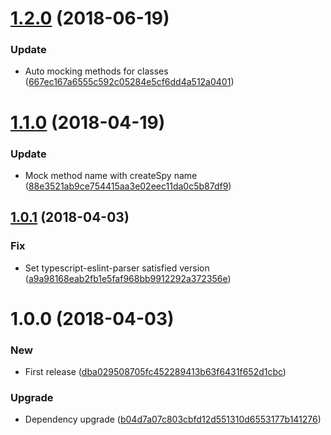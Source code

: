 <a name="1.2.0"></a>
# [1.2.0](https://github.com/unlight/jest-createspyobj/compare/v1.1.0...v1.2.0) (2018-06-19)


### Update

* Auto mocking methods for classes ([667ec167a6555c592c05284e5cf6dd4a512a0401](https://github.com/unlight/jest-createspyobj/commit/667ec167a6555c592c05284e5cf6dd4a512a0401))

<a name="1.1.0"></a>
# [1.1.0](https://github.com/unlight/jest-createspyobj/compare/v1.0.1...v1.1.0) (2018-04-19)


### Update

* Mock method  name with createSpy name ([88e3521ab9ce754415aa3e02eec11da0c5b87df9](https://github.com/unlight/jest-createspyobj/commit/88e3521ab9ce754415aa3e02eec11da0c5b87df9))

<a name="1.0.1"></a>
## [1.0.1](https://github.com/unlight/jest-createspyobj/compare/v1.0.0...v1.0.1) (2018-04-03)


### Fix

* Set typescript-eslint-parser satisfied version ([a9a98168eab2fb1e5faf968bb9912292a372356e](https://github.com/unlight/jest-createspyobj/commit/a9a98168eab2fb1e5faf968bb9912292a372356e))

<a name="1.0.0"></a>
# 1.0.0 (2018-04-03)


### New

* First release ([dba029508705fc452289413b63f6431f652d1cbc](https://github.com/unlight/jest-createspyobj/commit/dba029508705fc452289413b63f6431f652d1cbc))

### Upgrade

* Dependency upgrade ([b04d7a07c803cbfd12d551310d6553177b141276](https://github.com/unlight/jest-createspyobj/commit/b04d7a07c803cbfd12d551310d6553177b141276))
